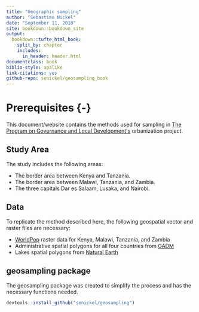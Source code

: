 ```yaml
--- 
title: "Geographic sampling"
author: "Sebastian Nickel"
date: "September 11, 2018"
site: bookdown::bookdown_site
output: 
  bookdown::tufte_html_book:
    split_by: chapter
    includes:
      in_header: header.html
documentclass: book
biblio-style: apalike
link-citations: yes
github-repo: senickel/geosampling_book
---
```

# Prerequisites {-}
This document/website contains the methods used for sampling in [The Program on Governance and Local Development's](http://gld.gu.se) urbanization project.  

## Study Area
The study includes the following areas:  

* The border area between Kenya and Tanzania.  
* The border area between Malawi, Tanzania, and Zambia.  
* The three capitals Dar es Salaam, Lusaka, and Nairobi. 

## Data
To replicate the method described here, the following geospatial vector and raster files are necessary:  

* [WorldPop](https://www.worldpop.org.uk/) raster data for Kenya, Malawi, Tanzania, and Zambia  
* Administrative spatial polygons for all four countries from [GADM](https://gadm.org/)
* Lakes spatial polygons from [Natural Earth](https://www.naturalearthdata.com/downloads/10m-physical-vectors/10m-rivers-lake-centerlines/)

## geosampling package
The geosampling package was created to simplify the process and has the necessary functions needed.


```r
devtools::install_github("senickel/geosampling")
```
